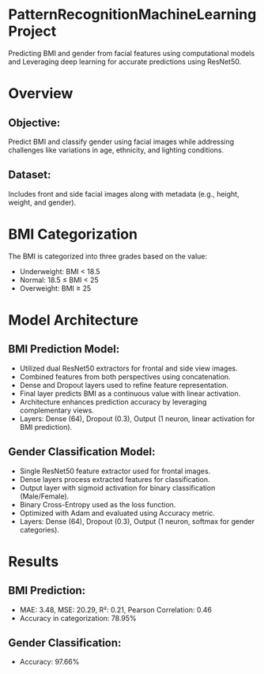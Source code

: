 # PatternRecognitionMachineLearningProject
Predicting BMI and gender from facial features using computational models and Leveraging deep learning for accurate predictions using ResNet50.
# Overview
## Objective: 
Predict BMI and classify gender using facial images while addressing challenges like variations in age, ethnicity, and lighting conditions.
## Dataset: 
Includes front and side facial images along with metadata (e.g., height, weight, and gender).
# BMI Categorization
The BMI is categorized into three grades based on the value:
- Underweight: BMI < 18.5
- Normal: 18.5 ≤ BMI < 25
- Overweight: BMI ≥ 25
# Model Architecture
## BMI Prediction Model:
- Utilized dual ResNet50 extractors for frontal and side view images.
- Combined features from both perspectives using concatenation.
- Dense and Dropout layers used to refine feature representation.
- Final layer predicts BMI as a continuous value with linear activation.
- Architecture enhances prediction accuracy by leveraging complementary views.
- Layers: Dense (64), Dropout (0.3), Output (1 neuron, linear activation for BMI prediction).
## Gender Classification Model:
- Single ResNet50 feature extractor used for frontal images.
- Dense layers process extracted features for classification.
- Output layer with sigmoid activation for binary classification (Male/Female).
- Binary Cross-Entropy used as the loss function.
- Optimized with Adam and evaluated using Accuracy metric.
- Layers: Dense (64), Dropout (0.3), Output (1 neuron, softmax for gender categories).
# Results
## BMI Prediction:
- MAE: 3.48, MSE: 20.29, R²: 0.21, Pearson Correlation: 0.46
- Accuracy in categorization: 78.95%
## Gender Classification:
- Accuracy: 97.66%

